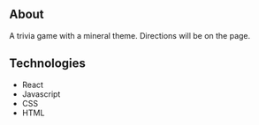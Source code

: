 ## About

A trivia game with a mineral theme.  Directions will be on the page.

## Technologies

- React
- Javascript
- CSS
- HTML





